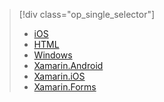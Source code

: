 > [!div class="op_single_selector"]
> * [iOS](../articles/app-service-mobile/app-service-mobile-dotnet-backend-ios-get-started-preview.md)
> * [HTML](../articles/app-service-mobile/app-service-mobile-dotnet-backend-html-get-started-preview.md)
> * [Windows](../articles/app-service-mobile/app-service-mobile-dotnet-backend-windows-store-dotnet-get-started-preview.md)
> * [Xamarin.Android](../articles/app-service-mobile/app-service-mobile-dotnet-backend-xamarin-android-get-started-preview.md)
> * [Xamarin.iOS](../articles/app-service-mobile/app-service-mobile-dotnet-backend-xamarin-ios-get-started-preview.md)
> * [Xamarin.Forms](../articles/app-service-mobile/app-service-mobile-dotnet-backend-xamarin-forms-get-started-preview.md)
> 
> 

<!---HONumber=Oct15_HO3-->